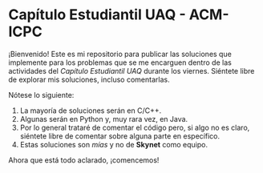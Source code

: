 # Capítulo Estudiantil UAQ - ACM-ICPC

¡Bienvenido! Este es mi repositorio para publicar las soluciones que implemente para los problemas que se me encarguen dentro de las actividades del *Capítulo Estudiantil UAQ* durante los viernes. Siéntete libre de explorar mis soluciones, incluso comentarlas.

Nótese lo siguiente:

  1. La mayoría de soluciones serán en C/C++.
  1. Algunas serán en Python y, muy rara vez, en Java.
  1. Por lo general trataré de comentar el código pero, si algo no es claro, siéntete libre de comentar sobre alguna parte en específico.
  1. Estas soluciones son *mías* y no de **Skynet** como equipo.

Ahora que está todo aclarado, ¡comencemos!

